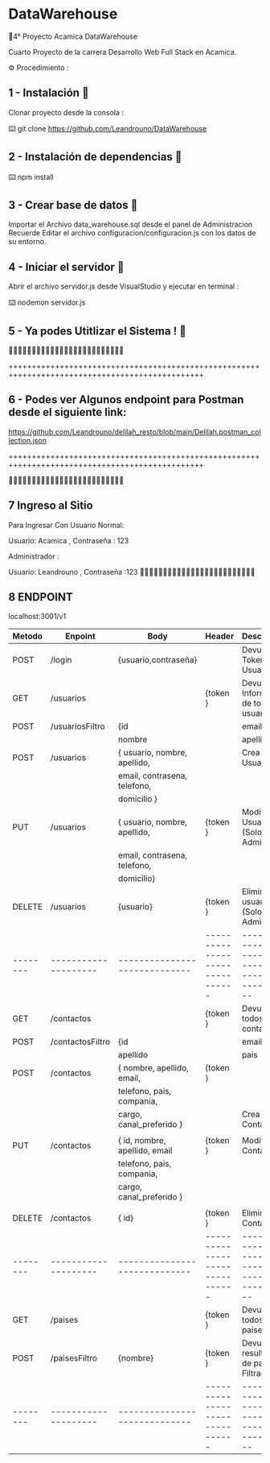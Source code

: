 # DataWarehouse
🔧4° Proyecto Acamica DataWarehouse

Cuarto Proyecto de la carrera Desarrollo Web Full Stack en Acamica.

⚙️ Procedimiento :

## 1 - Instalación 🔩

Clonar proyecto desde la consola :

⌨️ git clone https://github.com/Leandrouno/DataWarehouse 

## 2 - Instalación de dependencias 🔩

⌨️ npm install

## 3 - Crear base de datos 🔩


Importar el Archivo data_warehouse.sql desde el panel de Administracion
Recuerde Editar el archivo configuracion/configuracion.js con los datos de su entorno.

## 4 - Iniciar el servidor 🔩

Abrir el archivo servidor.js desde VisualStudio y ejecutar en terminal :

⌨️ nodemon servidor.js

## 5 - Ya podes Utitlizar el Sistema ! 🔩


📌📌📌📌📌📌📌📌📌📌📌📌📌📌📌📌📌📌📌📌📌📌📌📌📌

++++++++++++++++++++++++++++++++++++++++++++++++++++++++++++++++++++++++++++++++++++++++++++++++
## 6 - Podes ver Algunos endpoint para Postman desde el siguiente link:
https://github.com/Leandrouno/delilah_resto/blob/main/Delilah.postman_collection.json

++++++++++++++++++++++++++++++++++++++++++++++++++++++++++++++++++++++++++++++++++++++++++++++++

📌📌📌📌📌📌📌📌📌📌📌📌📌📌📌📌📌📌📌📌📌📌📌📌📌

## 7 Ingreso al Sitio

Para Ingresar Con Usuario Normal:

Usuario: Acamica , Contraseña : 123

Administrador :

Usuario: Leandrouno , Contraseña :123
📌📌📌📌📌📌📌📌📌📌📌📌📌📌📌📌📌📌📌📌📌📌📌📌📌



## 8 ENDPOINT

localhost:3001/v1

| Metodo |       Enpoint      |           Body	        	|           Header	        	|                  Descripcion                           |
|--------|--------------------|-----------------------------|-------------------------------|--------------------------------------------------------|
|  POST  | /login             |{usuario,contraseña}		    |                   		    | Devuelve el Token del Usuario                          |
|   GET  | /usuarios          |                   		    |           {token }    		| Devuelve Informacion de todos los usuarios             |
|  POST  | /usuariosFiltro    |{id || email || usuario ||   |           {token }    		| Devuelve informacion de un Usuario 					 |
|        |                    | nombre || apellido}         |                               |                                                        |
|  POST  | /usuarios          |{ usuario, nombre, apellido, |                   		    | Crea un Usuario                                        |
|		 |					  |	email, contrasena, telefono,|                   		    |                                                        |
|		 |					  | domicilio  }          		|                   		    |					                                     |
|   PUT  | /usuarios          |{ usuario, nombre, apellido, |           {token }    		| Modifica un Usuario                   (Solo Admin)     |
|        | 				      |	email, contrasena, telefono,|                   		    |                                                        |
|		 |					  | domicilio}          		|                   		    |                                                        |
| DELETE | /usuarios          |{usuario}    				|           {token }    		| Elimina un usuario                    (Solo Admin)     |
|--------|--------------------|-----------------------------|-------------------------------|--------------------------------------------------------|
|   GET  | /contactos         |                      	    |           {token }       	    | Devuelve todos los contactos                           |
|  POST  | /contactosFiltro   | {id || email || nombre ||   |           {token }            | Devuelve el Contacto con la Busqueda Filtrada          |
|        |                    |apellido || pais || compania}|     	                        |                                                        |
|  POST  | /contactos         |{ nombre, apellido, email,   |           {token }            |                                                        |
|        |                    | telefono, pais, compania,   |                               |                                                        |
|        |                    | cargo, canal_preferido }    |                        		| Crea un Contacto                                       |
|		 |					  |                             |                   		    |                                                        |
|  PUT   | /contactos         |{ id, nombre, apellido, email|           {token }            |  Modifica un Contacto                                  |
|        |                    | telefono, pais, compania,   |                               |                                                        |
|        |                    | cargo, canal_preferido }    |                        		|                                                        |
|		 |					  |                             |                   		    |                                                        |
| DELETE | /contactos         |{ id}                        |           {token }    		| Elimina un Contacto                                    |
|--------|--------------------|-----------------------------|-------------------------------|--------------------------------------------------------|
|   GET  | /paises            |                      	    |           {token }       	    | Devuelve todos los paises                              |
|   POST | /paisesFiltro      | {nombre}              	    |           {token }       	    | Devuelve el resultado de paises Filtrado               |
|--------|--------------------|-----------------------------|-------------------------------|--------------------------------------------------------|
